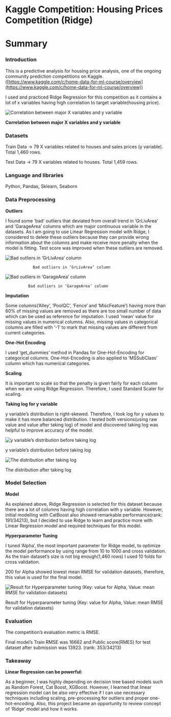 # Kaggle Competition: **Housing Prices Competition** (Ridge)

# **Summary**

### **Introduction**

This is a predictive analysis for housing price analysis, one of the ongoing community prediction competitions on Kaggle. ([https://www.kaggle.com/c/home-data-for-ml-course/overview](https://www.kaggle.com/c/home-data-for-ml-course/overview))

I used and practiced Ridge Regression for this competition as it contains a lot of x variables having high correlation to target variable(housing price).

![**Correlation between major X variables and y variable**](https://s3.us-west-2.amazonaws.com/secure.notion-static.com/7ccee6fe-5598-41ce-bc48-e58bc206d321/Untitled.png?X-Amz-Algorithm=AWS4-HMAC-SHA256&X-Amz-Content-Sha256=UNSIGNED-PAYLOAD&X-Amz-Credential=AKIAT73L2G45EIPT3X45%2F20220309%2Fus-west-2%2Fs3%2Faws4_request&X-Amz-Date=20220309T185223Z&X-Amz-Expires=86400&X-Amz-Signature=4a0fb1fc6f745b303bb84b8b1773108b7bf55cdfd85d839a2ad139be8a28fcf2&X-Amz-SignedHeaders=host&response-content-disposition=filename%20%3D%22Untitled.png%22&x-id=GetObject)

**Correlation between major X variables and y variable**

### **Datasets**

Train Data → 79 X variables related to houses and sales prices (y variable). Total 1,460 rows.

Test Data → 79 X variables related to houses. Total 1,459 rows.

### **Language and libraries**

Python, Pandas, Sklearn, Seaborn

### **Data Preprocessing**

**Outliers** 

I found some ‘bad’ outliers that deviated from overall trend in ‘GrLivArea’ and ‘GarageArea’ columns which are major continuous variable in the datasets. As I am going to use Linear Regression model with Ridge, I considered to delete these outliers because they can provide wrong information about the columns and make receive more penalty when the model is fitting. Test score was improved when these outliers are removed.

![                Bad outliers in ‘GrLivArea’ column](https://s3.us-west-2.amazonaws.com/secure.notion-static.com/839bc1d6-52ac-4171-8f4d-32bf83e6f2fa/Untitled.png?X-Amz-Algorithm=AWS4-HMAC-SHA256&X-Amz-Content-Sha256=UNSIGNED-PAYLOAD&X-Amz-Credential=AKIAT73L2G45EIPT3X45%2F20220309%2Fus-west-2%2Fs3%2Faws4_request&X-Amz-Date=20220309T185238Z&X-Amz-Expires=86400&X-Amz-Signature=af430fcac12679073672cd47c982aade001a1bce1daa80df5b976623e9575f13&X-Amz-SignedHeaders=host&response-content-disposition=filename%20%3D%22Untitled.png%22&x-id=GetObject)

                Bad outliers in ‘GrLivArea’ column

![              Bad outliers in ‘GarageArea’ column](https://s3.us-west-2.amazonaws.com/secure.notion-static.com/c8e219d1-eda9-4c0c-bec8-f4fb6849c714/Untitled.png?X-Amz-Algorithm=AWS4-HMAC-SHA256&X-Amz-Content-Sha256=UNSIGNED-PAYLOAD&X-Amz-Credential=AKIAT73L2G45EIPT3X45%2F20220309%2Fus-west-2%2Fs3%2Faws4_request&X-Amz-Date=20220309T185250Z&X-Amz-Expires=86400&X-Amz-Signature=82d4bcb9686fa71e6195adfd2c735ab84f71edabe5cef7bbf03c4cb836a1cad0&X-Amz-SignedHeaders=host&response-content-disposition=filename%20%3D%22Untitled.png%22&x-id=GetObject)

              Bad outliers in ‘GarageArea’ column

**Imputation** 

Some columns(’Alley’, ‘PoolQC’, ‘Fence‘ and ‘MiscFeature’) having more than 60% of missing values are removed as there are too small number of data which can be used as reference for imputation. I used ‘mean’ value for missing values in numerical columns. Also, missing values in categorical columns are filled with ‘-1’ to mark that missing values are different from current categories.

**One-Hot Encoding** 

I used ‘get_dummies’ method in Pandas for One-Hot-Encoding for categorical columns. One-Hot-Encoding is also applied to ‘MSSubClass’ column which has numerical categories.

**Scaling** 

It is important to scale so that the penalty is given fairly for each column when we are using Ridge Regression. Therefore, I used Standard Scaler for scaling.

**Taking log for y variable**

y variable’s distribution is right-skewed. Therefore, I took log for y values to make it has more balanced distribution. I tested both versions(using raw value and value after taking log) of model and discovered taking log was helpful to improve accuracy of the model.

![y variable’s distribution before taking log](https://s3.us-west-2.amazonaws.com/secure.notion-static.com/715077d8-04b4-4d48-a9ac-38e6b81fcbe2/Untitled.png?X-Amz-Algorithm=AWS4-HMAC-SHA256&X-Amz-Content-Sha256=UNSIGNED-PAYLOAD&X-Amz-Credential=AKIAT73L2G45EIPT3X45%2F20220309%2Fus-west-2%2Fs3%2Faws4_request&X-Amz-Date=20220309T185304Z&X-Amz-Expires=86400&X-Amz-Signature=368b8a3805df559138fdd13c54fcfc571b6e749dc807236c764a52a58c3fd3c9&X-Amz-SignedHeaders=host&response-content-disposition=filename%20%3D%22Untitled.png%22&x-id=GetObject)

y variable’s distribution before taking log

![The distribution after taking log](https://s3.us-west-2.amazonaws.com/secure.notion-static.com/790c6fc1-f49f-41d9-8368-69480cf9b30f/Untitled.png?X-Amz-Algorithm=AWS4-HMAC-SHA256&X-Amz-Content-Sha256=UNSIGNED-PAYLOAD&X-Amz-Credential=AKIAT73L2G45EIPT3X45%2F20220309%2Fus-west-2%2Fs3%2Faws4_request&X-Amz-Date=20220309T185314Z&X-Amz-Expires=86400&X-Amz-Signature=cdeb54ce839ec1bf0da9ec5588addb3a4d7a4b1f423dbad78bccdd55c8f07553&X-Amz-SignedHeaders=host&response-content-disposition=filename%20%3D%22Untitled.png%22&x-id=GetObject)

The distribution after taking log

### **Model Selection**

**Model** 

As explained above, Ridge Regression is selected for this dataset because there are a lot of columns having high correlation with y variable. However, initial modelling with CatBoost also showed remarkable performance(rank: 191/34213), but I decided to use Ridge to learn and practice more with Linear Regression model and required techniques for this model.

**Hyperparameter Tuning**

I tuned ‘Alpha’, the most important parameter for Ridge model, to optimize the model performance by using range from 10 to 1000 and cross validation. As the train dataset’s size is not big enough(1,460 rows) I used 10 folds for cross validation. 

200 for Alpha showed lowest mean RMSE for validation datasets, therefore, this value is used for the final model.

![Result for Hyperparameter tuning (Key: value for Alpha, Value: mean RMSE for validation datasets)](https://s3.us-west-2.amazonaws.com/secure.notion-static.com/0dad46cc-582b-4ba5-9a0f-afbe25d5e6fb/Untitled.png?X-Amz-Algorithm=AWS4-HMAC-SHA256&X-Amz-Content-Sha256=UNSIGNED-PAYLOAD&X-Amz-Credential=AKIAT73L2G45EIPT3X45%2F20220309%2Fus-west-2%2Fs3%2Faws4_request&X-Amz-Date=20220309T185328Z&X-Amz-Expires=86400&X-Amz-Signature=3f070366aa5d1c84ae1d2d1b5681593a660db32f40e70cc01a62c80f8cb9d418&X-Amz-SignedHeaders=host&response-content-disposition=filename%20%3D%22Untitled.png%22&x-id=GetObject)

Result for Hyperparameter tuning (Key: value for Alpha, Value: mean RMSE for validation datasets)

### **Evaluation**

The competition’s evaluation metric is RMSE. 

Final model’s Train RMSE was 16662 and Public score(RMES) for test dataset after submission was 13923. (rank: 353/34213)

### **Takeaway**

**Linear Regression can be powerful:**

As a beginner, I was highly depending on decision tree based models such as Random Forest, Cat Boost, XGBoost. However, I learned that linear regression model can be also very effective if I can use necessary techniques including scaling, pre-processing for outliers and proper one-hot-encoding. Also, this project became an opportunity to review concept of ‘Ridge’ model and how it works.
